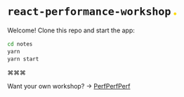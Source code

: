 # `react-performance-workshop` <img src="./dot.png" width="6">

Welcome! Clone this repo and start the app:

```sh
cd notes
yarn
yarn start
```

⌘⌘⌘

Want your own workshop? → [PerfPerfPerf](https://3perf.com)
